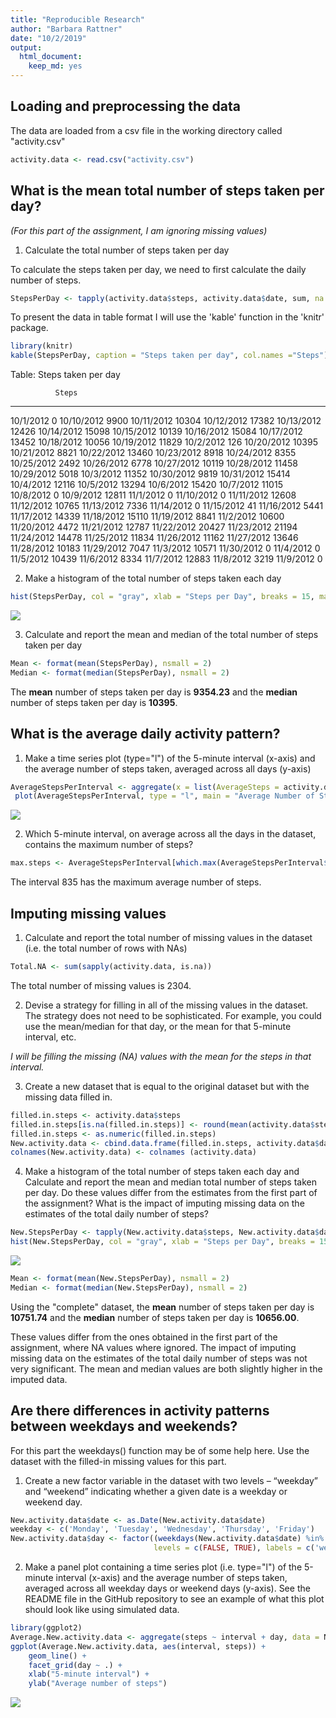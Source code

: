 ```yaml
---
title: "Reproducible Research"
author: "Barbara Rattner"
date: "10/2/2019"
output: 
  html_document: 
    keep_md: yes
---
```






## Loading and preprocessing the data

The data are loaded from a csv file in the working directory called "activity.csv"


```r
activity.data <- read.csv("activity.csv")
```

## What is the mean total number of steps taken per day?

*(For this part of the assignment, I am ignoring missing values)*

1. Calculate the total number of steps taken per day

To calculate the steps taken per day, we need to first calculate the daily number of steps.


```r
StepsPerDay <- tapply(activity.data$steps, activity.data$date, sum, na.rm = TRUE)
```
To present the data in table format I will use the 'kable' function in the 'knitr' package.


```r
library(knitr)
kable(StepsPerDay, caption = "Steps taken per day", col.names ="Steps")
```



Table: Steps taken per day

              Steps
-----------  ------
10/1/2012         0
10/10/2012     9900
10/11/2012    10304
10/12/2012    17382
10/13/2012    12426
10/14/2012    15098
10/15/2012    10139
10/16/2012    15084
10/17/2012    13452
10/18/2012    10056
10/19/2012    11829
10/2/2012       126
10/20/2012    10395
10/21/2012     8821
10/22/2012    13460
10/23/2012     8918
10/24/2012     8355
10/25/2012     2492
10/26/2012     6778
10/27/2012    10119
10/28/2012    11458
10/29/2012     5018
10/3/2012     11352
10/30/2012     9819
10/31/2012    15414
10/4/2012     12116
10/5/2012     13294
10/6/2012     15420
10/7/2012     11015
10/8/2012         0
10/9/2012     12811
11/1/2012         0
11/10/2012        0
11/11/2012    12608
11/12/2012    10765
11/13/2012     7336
11/14/2012        0
11/15/2012       41
11/16/2012     5441
11/17/2012    14339
11/18/2012    15110
11/19/2012     8841
11/2/2012     10600
11/20/2012     4472
11/21/2012    12787
11/22/2012    20427
11/23/2012    21194
11/24/2012    14478
11/25/2012    11834
11/26/2012    11162
11/27/2012    13646
11/28/2012    10183
11/29/2012     7047
11/3/2012     10571
11/30/2012        0
11/4/2012         0
11/5/2012     10439
11/6/2012      8334
11/7/2012     12883
11/8/2012      3219
11/9/2012         0

2. Make a histogram of the total number of steps taken each day


```r
hist(StepsPerDay, col = "gray", xlab = "Steps per Day", breaks = 15, main = paste("Frequency of" , "total number of steps taken in a day")) 
```

![](Reproducible-Research_files/figure-html/unnamed-chunk-4-1.png)<!-- -->

3. Calculate and report the mean and median of the total number of steps taken per day


```r
Mean <- format(mean(StepsPerDay), nsmall = 2)
Median <- format(median(StepsPerDay), nsmall = 2)
```

The **mean** number of steps taken per day is **9354.23** and the **median** number of steps taken per day is **10395**.


## What is the average daily activity pattern?

1. Make a time series plot (type="l") of the 5-minute interval (x-axis) and the average number of steps taken, averaged across all days (y-axis)


```r
AverageStepsPerInterval <- aggregate(x = list(AverageSteps = activity.data$steps), by = list(Interval = activity.data$interval), FUN=mean, na.rm = TRUE)
 plot(AverageStepsPerInterval, type = "l", main = "Average Number of Steps Taken Daily in Each Interval", xlab = "5-Minute Interval", ylab = "Average Number of Steps")
```

![](Reproducible-Research_files/figure-html/unnamed-chunk-6-1.png)<!-- -->

2. Which 5-minute interval, on average across all the days in the dataset, contains the maximum number of steps?


```r
max.steps <- AverageStepsPerInterval[which.max(AverageStepsPerInterval$AverageSteps),1]
```

The interval 835 has the maximum average number of steps.

## Imputing missing values

1. Calculate and report the total number of missing values in the dataset (i.e. the total number of rows with NAs)


```r
Total.NA <- sum(sapply(activity.data, is.na))
```

The total number of missing values is 2304.

2. Devise a strategy for filling in all of the missing values in the dataset. The strategy does not need to be sophisticated. For example, you could use the mean/median for that day, or the mean for that 5-minute interval, etc.

*I will be filling the missing (NA) values with the mean for the steps in that interval.*

3. Create a new dataset that is equal to the original dataset but with the missing data filled in.


```r
filled.in.steps <- activity.data$steps
filled.in.steps[is.na(filled.in.steps)] <- round(mean(activity.data$steps, na.rm = TRUE))
filled.in.steps <- as.numeric(filled.in.steps)
New.activity.data <- cbind.data.frame(filled.in.steps, activity.data$date, activity.data$interval)
colnames(New.activity.data) <- colnames (activity.data)
```
4. Make a histogram of the total number of steps taken each day and Calculate and report the mean and median total number of steps taken per day. Do these values differ from the estimates from the first part of the assignment? What is the impact of imputing missing data on the estimates of the total daily number of steps?

```r
New.StepsPerDay <- tapply(New.activity.data$steps, New.activity.data$date, sum, na.rm = TRUE)
hist(New.StepsPerDay, col = "gray", xlab = "Steps per Day", breaks = 15, main = paste("Frequency of" , "total number of steps taken in a day")) 
```

![](Reproducible-Research_files/figure-html/unnamed-chunk-10-1.png)<!-- -->

```r
Mean <- format(mean(New.StepsPerDay), nsmall = 2)
Median <- format(median(New.StepsPerDay), nsmall = 2)
```

Using the "complete" dataset, the **mean** number of steps taken per day is **10751.74** and the **median** number of steps taken per day is **10656.00**.

These values differ from the ones obtained in the first part of the assignment, where NA values where ignored. The impact of imputing missing data on the estimates of the total daily number of steps was not very significant. The mean and median values are both slightly higher in the imputed data.


## Are there differences in activity patterns between weekdays and weekends?

For this part the weekdays() function may be of some help here. Use the dataset with the filled-in missing values for this part.

1. Create a new factor variable in the dataset with two levels – “weekday” and “weekend” indicating whether a given date is a weekday or weekend day.


```r
New.activity.data$date <- as.Date(New.activity.data$date)
weekday <- c('Monday', 'Tuesday', 'Wednesday', 'Thursday', 'Friday')
New.activity.data$day <- factor((weekdays(New.activity.data$date) %in% weekday),
                                levels = c(FALSE, TRUE), labels = c('weekend','weekday'))
```

2. Make a panel plot containing a time series plot (i.e. type="l") of the 5-minute interval (x-axis) and the average number of steps taken, averaged across all weekday days or weekend days (y-axis). See the README file in the GitHub repository to see an example of what this plot should look like using simulated data.


```r
library(ggplot2)
Average.New.activity.data <- aggregate(steps ~ interval + day, data = New.activity.data, mean)
ggplot(Average.New.activity.data, aes(interval, steps)) + 
    geom_line() + 
    facet_grid(day ~ .) +
    xlab("5-minute interval") + 
    ylab("Average number of steps")
```

![](Reproducible-Research_files/figure-html/unnamed-chunk-12-1.png)<!-- -->
